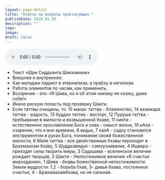 ```yaml
---
layout: page-detail
title: "Ответы на вопросы практикующих "
publishDate: 2020.01.20
description: ""
tags:
image:
draft: false
---
```


<audio title="2020.01.20 - Ответы на вопросы практикующих .mp3" src="/upload/iblock/c66/c66c80d15fb7d94b0b5c1857af5c2918.mp3" controls=""></audio>

* Текст «Шри Сиддханта Шикхамани»
* Внешнее и внутреннее.
* Как матаджи падают в этернализм, а прабху в нигилизм.
* Работа элементов по часам, как применить.
* Воззрение - это: «Я Шива, но я об этом никому не скажу, даже себе!»
* Иначе рискую попасть под проверку Шакти.
* Если таттвы очищены, то: 15 манас таттва - блаженство, 14 ахамкара таттва - радость, 13 буддхи таттва - восторг, 12 Пуруша таттва - пребывание в милости и возвышенной бхаве, 11 нияти - естественное прославление Бога и сева - смысл жизни, 10 кАла - озарение, что я вне времени, 8 видья, 7 калА - садху становится инструментом в руках Бога, понимание своей божественной милости, 6 Майя таттва - все двойственные бхавы переходят в Брахмаахам бхаву, 5 Шуддхавидья - самоузнавание, 4 Ишвара - приходят силы творить миры, 3 Садашива - вселенское величие рождает творцов, 2 Шакти - Непостижимое величие «Я счастье мироздания», 1 Шива - бхавы божественной непостижимости. Земли мудрости: 1,2 - борьба бхав, 3- дивья бхава, постоянное счастье, 4 - Брахмаахамбхава, но не сильная.

  
